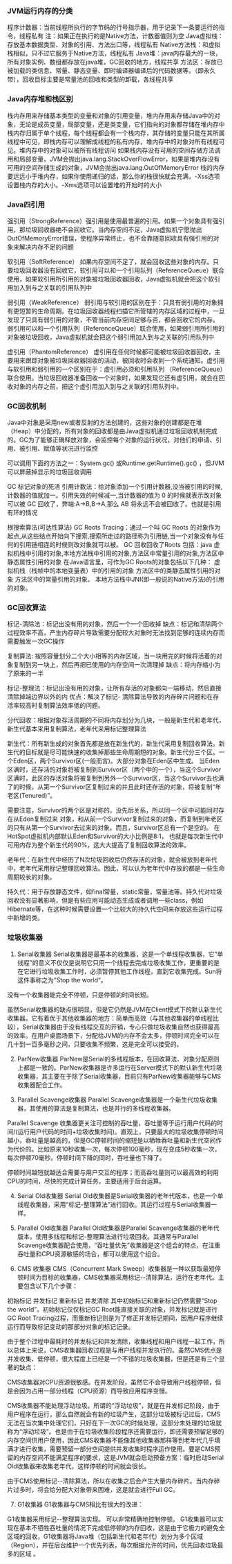 ### JVM运行内存的分类
程序计数器：当前线程所执行的字节码的行号指示器，用于记录下一条要运行的指令，线程私有
注：如果正在执行的是Native方法，计数器值则为空
Java虚拟栈：存放基本数据类型、对象的引用、方法出口等，线程私有
Native方法栈：和虚拟栈相似，只不过它服务于Native方法，线程私有
Java堆：java内存最大的一块，所有对象实例、数组都存放在java堆，GC回收的地方，线程共享
方法区：存放已被加载的类信息、常量、静态变量、即时编译器编译后的代码数据等。（即永久带），回收目标主要是常量池的回收和类型的卸载，各线程共享

### Java内存堆和栈区别
栈内存用来存储基本类型的变量和对象的引用变量，堆内存用来存储Java中的对象，无论是成员变量，局部变量，还是类变量，它们指向的对象都存储在堆内存中
栈内存归属于单个线程，每个线程都会有一个栈内存，其存储的变量只能在其所属线程中可见，即栈内存可以理解成线程的私有内存，堆内存中的对象对所有线程可见。堆内存中的对象可以被所有线程访问
如果栈内存没有可用的空间存储方法调用和局部变量，JVM会抛出java.lang.StackOverFlowError，如果是堆内存没有可用的空间存储生成的对象，JVM会抛出java.lang.OutOfMemoryError
栈的内存要远远小于堆内存，如果你使用递归的话，那么你的栈很快就会充满，-Xss选项设置栈内存的大小。-Xms选项可以设置堆的开始时的大小

### Java四引用

强引用（StrongReference）强引用是使用最普遍的引用。如果一个对象具有强引用，那垃圾回收器绝不会回收它。当内存空间不足，Java虚拟机宁愿抛出OutOfMemoryError错误，使程序异常终止，也不会靠随意回收具有强引用的对象来解决内存不足的问题

软引用（SoftReference）
如果内存空间不足了，就会回收这些对象的内存。只要垃圾回收器没有回收它，软引用可以和一个引用队列（ReferenceQueue）联合使用，如果软引用所引用的对象被垃圾回收器回收，Java虚拟机就会把这个软引用加入到与之关联的引用队列中

弱引用（WeakReference）
弱引用与软引用的区别在于：只具有弱引用的对象拥有更短暂的生命周期。在垃圾回收器线程扫描它所管辖的内存区域的过程中，一旦发现了只具有弱引用的对象，不管当前内存空间足够与否，都会回收它的内存。
弱引用可以和一个引用队列（ReferenceQueue）联合使用，如果弱引用所引用的对象被垃圾回收，Java虚拟机就会把这个弱引用加入到与之关联的引用队列中

虚引用（PhantomReference）
虚引用在任何时候都可能被垃圾回收器回收，主要用来跟踪对象被垃圾回收器回收的活动，被回收时会收到一个系统通知。虚引用与软引用和弱引用的一个区别在于：虚引用必须和引用队列 （ReferenceQueue）联合使用。当垃圾回收器准备回收一个对象时，如果发现它还有虚引用，就会在回收对象的内存之前，把这个虚引用加入到与之关联的引用队列中。

### GC回收机制
Java中对象是采用new或者反射的方法创建的，这些对象的创建都是在堆（Heap）中分配的，所有对象的回收都是由Java虚拟机通过垃圾回收机制完成的。GC为了能够正确释放对象，会监控每个对象的运行状况，对他们的申请、引用、被引用、赋值等状况进行监控

可以调用下面的方法之一：System.gc() 或Runtime.getRuntime().gc() ，但JVM可以屏蔽掉显示的垃圾回收调用

GC 标记对象的死活
引用计数法：给对象添加一个引用计数器,没当被引用的时候,计数器的值就加一。引用失效的时候减一,当计数器的值为 0 的时候就表示改对象可以被 GC 回收了，弊端:A->B,B->A,那么 AB 将永远不会被回收了。也就是引用有环的情况

根搜索算法(可达性算法) GC Roots Tracing：通过一个叫 GC Roots 的对象作为起点,从这些结点开始向下搜索,搜索所走过的路径称为引用链,当一个对象没有与任何的引用链相连的时候则改对象就可以被。 GC 回收回收了Roots 包括：java 虚拟机栈中引用的对象,本地方法栈中引用的对象,方法区中常量引用的对象,方法区中静态属性引用的对象
在Java语言里，可作为GC Roots的对象包括以下几种：
 虚拟机栈（栈帧中的本地变量表）中的引用的对象
 方法区中的类静态属性引用的对象
 方法区中的常量引用的对象。
 本地方法栈中JNI(即一般说的Native方法)的引用的对象。

### GC回收算法

标记-清除法：标记出没有用的对象，然后一个一个回收掉
缺点：标记和清除两个过程效率不高，产生内存碎片导致需要分配较大对象时无法找到足够的连续内存而需要触发一次GC操作

复制算法: 按照容量划分二个大小相等的内存区域，当一块用完的时候将活着的对象复制到另一块上，然后再把已使用的内存空间一次清理掉
缺点：将内存缩小为了原来的一半

标记-整理法：标记出没有用的对象，让所有存活的对象都向一端移动，然后直接清除掉端边界以外的内
优点：解决了标记- 清除算法导致的内存碎片问题和在存活率较高时复制算法效率低的问题。

分代回收：根据对象存活周期的不同将内存划分为几块，一般是新生代和老年代，新生代基本采用复制算法，老年代采用标记整理算法

新生代：所有新生成的对象首先都是放在新生代的，新生代采用复制回收算法。新生代的目标就是尽可能快速的收集掉那些生命周期短的对象。新生代分三个区。一个Eden区，两个Survivor区(一般而言)。大部分对象在Eden区中生成。
当Eden区满时，还存活的对象将被复制到Survivor区（两个中的一个），当这个Survivor区满时，此区的存活对象将被复制到另外一个Survivor区，当这个Survivor去也满了的时候，从第一个Survivor区复制过来的并且此时还存活的对象，将被复制“年老区(Tenured)”。

需要注意，Survivor的两个区是对称的，没先后关系，所以同一个区中可能同时存在从Eden复制过来 对象，和从前一个Survivor复制过来的对象，而复制到年老区的只有从第一个Survivor去过来的对象。而且，Survivor区总有一个是空的。
在HotSpot虚拟机内部默认Eden和Survivor的大小比例是8:1， 也就是每次新生代中可用内存为整个新生代的90%，这大大提高了复制回收算法的效率。

老年代：在新生代中经历了N次垃圾回收后仍然存活的对象，就会被放到老年代中，老年代采用标记整理回收算法。因此，可以认为老年代中存放的都是一些生命周期较长的对象。

持久代：用于存放静态文件，如final常量，static常量，常量池等。持久代对垃圾回收没有显著影响，但是有些应用可能动态生成或者调用一些class，例如Hibernate等，在这种时候需要设置一个比较大的持久代空间来存放这些运行过程中新增的类。

### 垃圾收集器
1. Serial收集器
Serial收集器是最基本的收集器，这是一个单线程收集器，它“单线程”的意义不仅仅是说明它只用一个线程去完成垃圾收集工作，更重要的是在它进行垃圾收集工作时，必须暂停其他工作线程，直到它收集完成。Sun将这件事称之为”Stop the world“。

没有一个收集器能完全不停顿，只是停顿的时间长短。

虽然Serial收集器的缺点很明显，但是它仍然是JVM在Client模式下的默认新生代收集器。它有着优于其他收集器的地方：简单而高效（与其他收集器的单线程比较），Serial收集器由于没有线程交互的开销，专心只做垃圾收集自然也获得最高的效率。在用户桌面场景下，分配给JVM的内存不会太多，停顿时间完全可以在几十到一百多毫秒之间，只要收集不频繁，这是完全可以接受的。

2. ParNew收集器
ParNew是Serial的多线程版本，在回收算法、对象分配原则上都是一致的。ParNew收集器是许多运行在Server模式下的默认新生代垃圾收集器，其主要在于除了Serial收集器，目前只有ParNew收集器能够与CMS收集器配合工作。

3. Parallel Scavenge收集器
Parallel Scavenge收集器是一个新生代垃圾收集器，其使用的算法是复制算法，也是并行的多线程收集器。

Parallel Scavenge 收集器更关注可控制的吞吐量，吞吐量等于运行用户代码的时间/(运行用户代码的时间+垃圾收集时间)。直观上，只要最大的垃圾收集停顿时间越小，吞吐量是越高的，但是GC停顿时间的缩短是以牺牲吞吐量和新生代空间作为代价的。比如原来10秒收集一次，每次停顿100毫秒，现在变成5秒收集一次，每次停顿70毫秒。停顿时间下降的同时，吞吐量也下降了。

停顿时间越短就越适合需要与用户交互的程序；而高吞吐量则可以最高效的利用CPU的时间，尽快的完成计算任务，主要适用于后台运算。

4. Serial Old收集器
Serial Old收集器是Serial收集器的老年代版本，也是一个单线程收集器，采用“标记-整理算法”进行回收。其运行过程与Serial收集器一样。

5. Parallel Old收集器
Parallel Old收集器是Parallel Scavenge收集器的老年代版本，使用多线程和标记-整理算法进行垃圾回收。其通常与Parallel Scavenge收集器配合使用，“吞吐量优先”收集器是这个组合的特点，在注重吞吐量和CPU资源敏感的场合，都可以使用这个组合。

6. CMS 收集器
CMS（Concurrent Mark Sweep）收集器是一种以获取最短停顿时间为目标的收集器，CMS收集器采用标记--清除算法，运行在老年代。主要包含以下几个步骤：

初始标记
并发标记
重新标记
并发清除
其中初始标记和重新标记仍然需要“Stop the world”。初始标记仅仅标记GC Root能直接关联的对象，并发标记就是进行GC Root Tracing过程，而重新标记则是为了修正并发标记期间，因用户程序继续运行而导致标记变动的那部分对象的标记记录。

由于整个过程中最耗时的并发标记和并发清除，收集线程和用户线程一起工作，所以总体上来说，CMS收集器回收过程是与用户线程并发执行的。虽然CMS优点是并发收集、低停顿，很大程度上已经是一个不错的垃圾收集器，但是还是有三个显著的缺点：

CMS收集器对CPU资源很敏感。在并发阶段，虽然它不会导致用户线程停顿，但是会因为占用一部分线程（CPU资源）而导致应用程序变慢。

CMS收集器不能处理浮动垃圾。所谓的“浮动垃圾”，就是在并发标记阶段，由于用户程序在运行，那么自然就会有新的垃圾产生，这部分垃圾被标记过后，CMS无法在当次集中处理它们，只好在下一次GC的时候处理，这部分未处理的垃圾就称为“浮动垃圾”。也是由于在垃圾收集阶段程序还需要运行，即还需要预留足够的内存空间供用户使用，因此CMS收集器不能像其他收集器那样等到老年代几乎填满才进行收集，需要预留一部分空间提供并发收集时程序运作使用。要是CMS预留的内存空间不能满足程序的要求，这是JVM就会启动预备方案：临时启动Serial Old收集器来收集老年代，这样停顿的时间就会很长。

由于CMS使用标记--清除算法，所以在收集之后会产生大量内存碎片。当内存碎片过多时，将会给分配大对象带来困难，这是就会进行Full GC。

7. G1收集器
G1收集器与CMS相比有很大的改进：

G1收集器采用标记--整理算法实现。
可以非常精确地控制停顿。
G1收集器可以实现在基本不牺牲吞吐量的情况下完成低停顿的内存回收，这是由于它极力的避免全区域的回收，G1收集器将Java堆（包括新生代和老年代）划分为多个区域（Region），并在后台维护一个优先列表，每次根据允许的时间，优先回收垃圾最多的区域 。